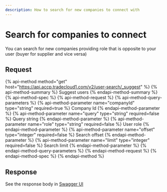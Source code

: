 ```yaml
---
description: How to search for new companies to connect with
---
```


# Search for companies to connect

You can search for new companies providing role that is opposite to your user (buyer for supplier and vice versa) 

## Request

{% api-method method="get" host="https://api.accp.tradecloud1.com/v2/user-search/_suggest" %} 
{% api-method-summary %} Suggest users {% endapi-method-summary %}
{% api-method-spec %} 
{% api-method-request %} 
{% api-method-query-parameters %} 
{% api-method-parameter name="companyId" type="string" required=true %} Company Id {% endapi-method-parameter %}
{% api-method-parameter name="query" type="string" required=false %} Query string {% endapi-method-parameter %}
{% api-method-parameter name="role" type="string" required=false %} User role {% endapi-method-parameter %}
{% api-method-parameter name="offset" type="integer" required=false %} Search offset {% endapi-method-parameter %}
{% api-method-parameter name="limit" type="integer" required=false %} Search limit {% endapi-method-parameter %}
{% endapi-method-query-parameters %} 
{% endapi-method-request %}
{% endapi-method-spec %}
{% endapi-method %}

## Response

See the response body in [Swagger UI](https://swagger-ui.accp.tradecloud1.com/?url=https://api.accp.tradecloud1.com/v2/user-search/specs.yaml#/user-search/userSuggestRoute)
